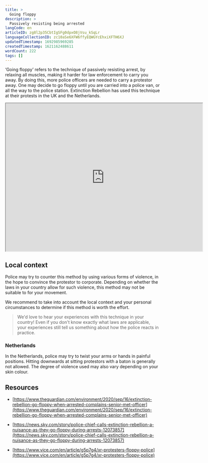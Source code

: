 ```yaml
---
title: >
  Going floppy
description: >
  Passively resisting being arrested
langCode: en
articleID: zg8l2p35CbtIgSFg0dpxO8jVsu_kSqLr
languageCollectionID: zc10aSe6XFW6ffyEQWGYcEhxiXFTH6XJ
updatedTimestamp: 1692985969285
createdTimestamp: 1621162488611
wordCount: 222
tags: []
---
```


‘Going floppy’ refers to the technique of passively resisting arrest, by relaxing all muscles, making it harder for law enforcement to carry you away. By doing this, more police officers are needed to carry a protestor away. One may decide to go floppy until you are carried into a police van, or all the way to the police station. Extinction Rebellion has used this technique at their protests in the UK and the Netherlands.

<div data-youtube-video=""><iframe width="640" height="480" allowfullscreen="true" src="https://www.youtube-nocookie.com/embed/qU19e3PNElA" start="0"></iframe></div>

## Local context

Police may try to counter this method by using various forms of violence, in the hope to convince the protestor to corporate. Depending on whether the laws in your country allow for such violence, this method may not be suitable to for your movement.

We recommend to take into account the local context and your personal circumstances to determine if this method is worth the effort.

> We'd love to hear your experiences with this technique in your country! Even if you don't know exactly what laws are applicable, your experiences still tell us something about how the police reacts in practice.

### Netherlands

In the Netherlands, police may try to twist your arms or hands in painful positions. Hitting downwards at sitting protestors with a baton is generally not allowed. The degree of violence used may also vary depending on your skin colour.

## Resources

-   [https://www.theguardian.com/environment/2020/sep/16/extinction-rebellion-go-floppy-when-arrested-complains-senior-met-officer](https://www.theguardian.com/environment/2020/sep/16/extinction-rebellion-go-floppy-when-arrested-complains-senior-met-officer)
    
-   [https://news.sky.com/story/police-chief-calls-extinction-rebellion-a-nuisance-as-they-go-floppy-during-arrests-12073857](https://news.sky.com/story/police-chief-calls-extinction-rebellion-a-nuisance-as-they-go-floppy-during-arrests-12073857)
    
-   [https://www.vice.com/en/article/g5p7g4/xr-protesters-floppy-police](https://www.vice.com/en/article/g5p7g4/xr-protesters-floppy-police)